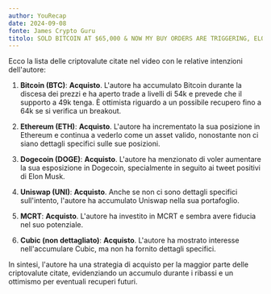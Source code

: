 ```yaml
---
author: YouRecap
date: 2024-09-08
fonte: James Crypto Guru
titolo: SOLD BITCOIN AT $65,000 & NOW MY BUY ORDERS ARE TRIGGERING, ELON MUSK POSTED ABOUT DOGE 🚨 🚨
---
```


Ecco la lista delle criptovalute citate nel video con le relative intenzioni dell'autore:

1. **Bitcoin (BTC)**: **Acquisto**. L'autore ha accumulato Bitcoin durante la discesa dei prezzi e ha aperto trade a livelli di 54k e prevede che il supporto a 49k tenga. È ottimista riguardo a un possibile recupero fino a 64k se si verifica un breakout.

2. **Ethereum (ETH)**: **Acquisto**. L'autore ha incrementato la sua posizione in Ethereum e continua a vederlo come un asset valido, nonostante non ci siano dettagli specifici sulle sue posizioni.

3. **Dogecoin (DOGE)**: **Acquisto**. L'autore ha menzionato di voler aumentare la sua esposizione in Dogecoin, specialmente in seguito ai tweet positivi di Elon Musk.

4. **Uniswap (UNI)**: **Acquisto**. Anche se non ci sono dettagli specifici sull'intento, l'autore ha accumulato Uniswap nella sua portafoglio.

5. **MCRT**: **Acquisto**. L'autore ha investito in MCRT e sembra avere fiducia nel suo potenziale.

6. **Cubic (non dettagliato)**: **Acquisto**. L'autore ha mostrato interesse nell'accumulare Cubic, ma non ha fornito dettagli specifici.

In sintesi, l'autore ha una strategia di acquisto per la maggior parte delle criptovalute citate, evidenziando un accumulo durante i ribassi e un ottimismo per eventuali recuperi futuri.
